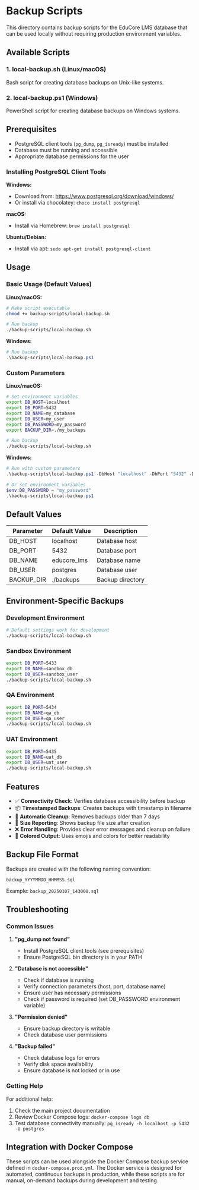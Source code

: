 # Backup Scripts

This directory contains backup scripts for the EduCore LMS database that can be used locally without requiring production environment variables.

## Available Scripts

### 1. local-backup.sh (Linux/macOS)
Bash script for creating database backups on Unix-like systems.

### 2. local-backup.ps1 (Windows)
PowerShell script for creating database backups on Windows systems.

## Prerequisites

- PostgreSQL client tools (`pg_dump`, `pg_isready`) must be installed
- Database must be running and accessible
- Appropriate database permissions for the user

### Installing PostgreSQL Client Tools

**Windows:**
- Download from: https://www.postgresql.org/download/windows/
- Or install via chocolatey: `choco install postgresql`

**macOS:**
- Install via Homebrew: `brew install postgresql`

**Ubuntu/Debian:**
- Install via apt: `sudo apt-get install postgresql-client`

## Usage

### Basic Usage (Default Values)

**Linux/macOS:**
```bash
# Make script executable
chmod +x backup-scripts/local-backup.sh

# Run backup
./backup-scripts/local-backup.sh
```

**Windows:**
```powershell
# Run backup
.\backup-scripts\local-backup.ps1
```

### Custom Parameters

**Linux/macOS:**
```bash
# Set environment variables
export DB_HOST=localhost
export DB_PORT=5432
export DB_NAME=my_database
export DB_USER=my_user
export DB_PASSWORD=my_password
export BACKUP_DIR=./my_backups

# Run backup
./backup-scripts/local-backup.sh
```

**Windows:**
```powershell
# Run with custom parameters
.\backup-scripts\local-backup.ps1 -DbHost "localhost" -DbPort "5432" -DbName "my_database" -DbUser "my_user" -BackupDir "./my_backups"

# Or set environment variables
$env:DB_PASSWORD = "my_password"
.\backup-scripts\local-backup.ps1
```

## Default Values

| Parameter | Default Value | Description |
|-----------|---------------|-------------|
| DB_HOST | localhost | Database host |
| DB_PORT | 5432 | Database port |
| DB_NAME | educore_lms | Database name |
| DB_USER | postgres | Database user |
| BACKUP_DIR | ./backups | Backup directory |

## Environment-Specific Backups

### Development Environment
```bash
# Default settings work for development
./backup-scripts/local-backup.sh
```

### Sandbox Environment
```bash
export DB_PORT=5433
export DB_NAME=sandbox_db
export DB_USER=sandbox_user
./backup-scripts/local-backup.sh
```

### QA Environment
```bash
export DB_PORT=5434
export DB_NAME=qa_db
export DB_USER=qa_user
./backup-scripts/local-backup.sh
```

### UAT Environment
```bash
export DB_PORT=5435
export DB_NAME=uat_db
export DB_USER=uat_user
./backup-scripts/local-backup.sh
```

## Features

- ✅ **Connectivity Check**: Verifies database accessibility before backup
- 📦 **Timestamped Backups**: Creates backups with timestamp in filename
- 🧹 **Automatic Cleanup**: Removes backups older than 7 days
- 📏 **Size Reporting**: Shows backup file size after creation
- ❌ **Error Handling**: Provides clear error messages and cleanup on failure
- 🎨 **Colored Output**: Uses emojis and colors for better readability

## Backup File Format

Backups are created with the following naming convention:
```
backup_YYYYMMDD_HHMMSS.sql
```

Example: `backup_20250107_143000.sql`

## Troubleshooting

### Common Issues

1. **"pg_dump not found"**
   - Install PostgreSQL client tools (see prerequisites)
   - Ensure PostgreSQL bin directory is in your PATH

2. **"Database is not accessible"**
   - Check if database is running
   - Verify connection parameters (host, port, database name)
   - Ensure user has necessary permissions
   - Check if password is required (set DB_PASSWORD environment variable)

3. **"Permission denied"**
   - Ensure backup directory is writable
   - Check database user permissions

4. **"Backup failed"**
   - Check database logs for errors
   - Verify disk space availability
   - Ensure database is not locked or in use

### Getting Help

For additional help:
1. Check the main project documentation
2. Review Docker Compose logs: `docker-compose logs db`
3. Test database connectivity manually: `pg_isready -h localhost -p 5432 -U postgres`

## Integration with Docker Compose

These scripts can be used alongside the Docker Compose backup service defined in `docker-compose.prod.yml`. The Docker service is designed for automated, continuous backups in production, while these scripts are for manual, on-demand backups during development and testing.
